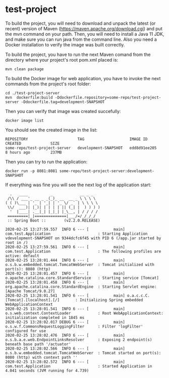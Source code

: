 # test-project

To build the project, you will need to download and unpack the latest (or recent) version of Maven (https://maven.apache.org/download.cgi) and put the mvn command on your path. Then, you will need to install a Java 11 JDK, and make sure you can run java from the command line. Also you need a Docker installation to verify the image was built correctly.

To build the project, you have to run the next Maven comand from the directory where your project's root pom.xml placed is:
```
mvn clean package
```
To build the Docker image for web application, you have to invoke the next commands from the project's root folder:
```
cd ./test-project-server
mvn  dockerfile:build -Ddockerfile.repository=some-repo/test-project-server -Ddockerfile.tag=development-SNAPSHOT
```
Then you can verify that image was created succefully:
```
docker image list
```
You should see the created image in the list:
```
REPOSITORY                      TAG                    IMAGE ID            CREATED             SIZE
some-repo/test-project-server   development-SNAPSHOT   edd8d91ee205        8 hours ago         237MB
```
Then you can try to run the application:
```
docker run -p 8081:8081 some-repo/test-project-server:development-SNAPSHOT
```
If everything was fine you will see the next log of the application start:
```
  .   ____          _            __ _ _
 /\\ / ___'_ __ _ _(_)_ __  __ _ \ \ \ \
( ( )\___ | '_ | '_| | '_ \/ _` | \ \ \ \
 \\/  ___)| |_)| | | | | || (_| |  ) ) ) )
  '  |____| .__|_| |_|_| |_\__, | / / / /
 =========|_|==============|___/=/_/_/_/
 :: Spring Boot ::        (v2.2.0.RELEASE)

2020-02-25 13:27:59.557  INFO 6 --- [           main] com.test.Application                     : Starting Application vdevelopment-SNAPSHOT on 9344dcfc6f45 with PID 6 (/app.jar started by root in /)
2020-02-25 13:27:59.561  INFO 6 --- [           main] com.test.Application                     : The following profiles are active: default
2020-02-25 13:28:01.444  INFO 6 --- [           main] o.s.b.w.embedded.tomcat.TomcatWebServer  : Tomcat initialized with port(s): 8080 (http)
2020-02-25 13:28:01.457  INFO 6 --- [           main] o.apache.catalina.core.StandardService   : Starting service [Tomcat]
2020-02-25 13:28:01.458  INFO 6 --- [           main] org.apache.catalina.core.StandardEngine  : Starting Servlet engine: [Apache Tomcat/9.0.27]
2020-02-25 13:28:01.541  INFO 6 --- [           main] o.a.c.c.C.[Tomcat].[localhost].[/]       : Initializing Spring embedded WebApplicationContext
2020-02-25 13:28:01.541  INFO 6 --- [           main] o.s.web.context.ContextLoader            : Root WebApplicationContext: initialization completed in 1845 ms
2020-02-25 13:28:02.017 DEBUG 6 --- [           main] o.s.w.f.CommonsRequestLoggingFilter      : Filter 'logFilter' configured for use
2020-02-25 13:28:02.476  INFO 6 --- [           main] o.s.b.a.e.web.EndpointLinksResolver      : Exposing 2 endpoint(s) beneath base path '/actuator'
2020-02-25 13:28:02.566  INFO 6 --- [           main] o.s.b.w.embedded.tomcat.TomcatWebServer  : Tomcat started on port(s): 8080 (http) with context path ''
2020-02-25 13:28:02.572  INFO 6 --- [           main] com.test.Application                     : Started Application in 4.041 seconds (JVM running for 4.739)
```
